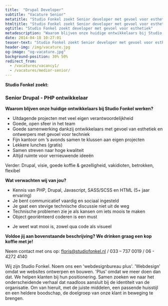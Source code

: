 ```yaml
---
title:  "Drupal Developer"
subtitle: "Vacature Senior"
metatitle: "Studio Fonkel zoekt Senior developer met gevoel voor esthetiek"
htmltitle: "Studio Fonkel zoekt Senior developer met gevoel voor esthetiek"
ogtitle: "Studio Fonkel zoekt developer met gevoel voor esthetiek"
metadescription: "Waarom blijven onze huidige ontwikkelaars bij Studio Fonkel werken? En waarom zou jij bij ons moeten solliciteren?"
date: 2014-04-18 10:27:01
teaser-text: "Studio Fonkel zoekt Senior developer met gevoel voor esthetiek"
header-img: /img/vacature.jpg
og-image: "og-vacature.jpg"
background-position: 30% 50%
redirect_from:
  - /vacatures/vacancy1/
  - /vacatures/medior-senior/
---
```

__Studio Fonkel zoekt:__

### Senior Drupal - PHP ontwikkelaar

__Waarom blijven onze huidige ontwikkelaars bij Studio Fonkel werken?__

* Uitdagende projecten met veel eigen verantwoordelijkheid
* Goede, open sfeer in het team
* Goede samenwerking dankzij ontwikkelaars met gevoel van esthetiek en ontwerpers met gevoel voor techniek
* Fijn kantoor om ’s avonds samen te klussen aan eigen projecten
* Lekkere lunches (gratis)
* Samen streven naar hoge kwaliteit
* Altijd ruimte voor vernieuwende ideeën

Verder: Drupal, visie, goede koffie & gezelligheid, vakidioten, betrokken, flexibel

__Wat verwachten wij van jou?__

- Kennis van PHP, Drupal, Javascript, SASS/SCSS en HTML (5+ jaar ervaring)
- Je bent communicatief vaardig en sociaal ingesteld
- Je gaat een stevige technische discussie niet uit de weg
- Technische problemen zie je als kansen om iets moois te maken
- Object georiënteerd coderen is een must
* Je weet wat mooi is, zowel qua code als visueel


__Voldoe jij aan bovenstaande beschrijving? We drinken graag een kop koffie met je!__

Neem contact met ons op: floris@studiofonkel.nl / 033 – 737 0019 / 06 - 4272 4140

Wij zijn Studio Fonkel. Noem ons een 'webdesignbureau plus'. 'Webdesign' omdat we websites ontwerpen en bouwen. 'Plus' omdat we meer doen dan dat. We helpen klanten bij hun positionering. Samen zoeken we naar het onderscheidende verhaal dat naadloos aansluit bij de identiteit van de organisatie. Om van hieruit, met de juiste middelen, een passende huisstijl en een heldere boodschap, de doelgroep van onze klant in beweging te brengen.
